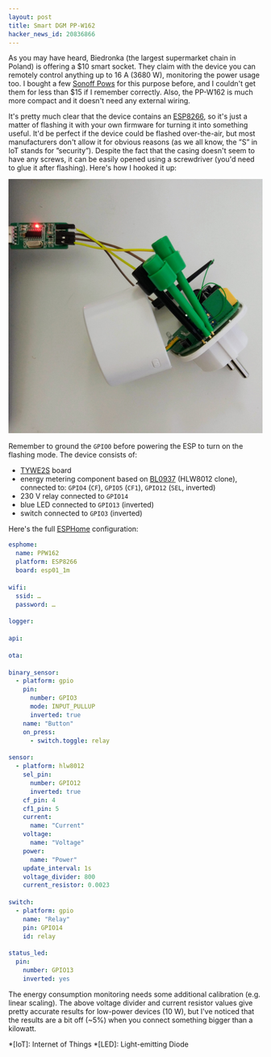 ```yaml
---
layout: post
title: Smart DGM PP-W162
hacker_news_id: 20836866
---
```


As you may have heard, Biedronka (the largest supermarket chain in
Poland) is offering a $10 smart socket. They claim with the device you
can remotely control anything up to 16 A (3680 W), monitoring the
power usage too. I bought a few [Sonoff
Pows](https://www.itead.cc/sonoff-pow.html) for this purpose before,
and I couldn't get them for less than $15 if I remember
correctly. Also, the PP-W162 is much more compact and it doesn't need
any external wiring.

It's pretty much clear that the device contains an
[ESP8266](https://en.wikipedia.org/wiki/ESP8266), so it's just a
matter of flashing it with your own firmware for turning it into
something useful. It'd be perfect if the device could be flashed
over-the-air, but most manufacturers don't allow it for obvious
reasons (as we all know, the ”S” in IoT stands for
”security”). Despite the fact that the casing doesn't seem to have any
screws, it can be easily opened using a screwdriver (you'd need to
glue it after flashing). Here's how I hooked it up:

![Flashing Smart DGM PP-W162](/i/IMG_20190829_095217.jpg)

Remember to ground the `GPIO0` before powering the ESP to turn on
the flashing mode. The device consists of:

- [TYWE2S](https://docs.tuya.com/en/hardware/WiFi-module/wifi-e2s-module.html)
  board
- energy metering component based on
  [BL0937](http://www.belling.com.cn/en/product_info.html?id=138)
  (HLW8012 clone), connected to: `GPIO4` (`CF`), `GPIO5` (`CF1`), `GPIO12` (`SEL`, inverted)
- 230 V relay connected to `GPIO14`
- blue LED connected to `GPIO13` (inverted)
- switch connected to `GPIO3` (inverted)

Here's the full [ESPHome](https://esphome.io/) configuration:

~~~ yaml
esphome:
  name: PPW162
  platform: ESP8266
  board: esp01_1m

wifi:
  ssid: …
  password: …

logger:

api:

ota:

binary_sensor:
  - platform: gpio
    pin:
      number: GPIO3
      mode: INPUT_PULLUP
      inverted: true
    name: "Button"
    on_press:
      - switch.toggle: relay

sensor:
  - platform: hlw8012
    sel_pin:
      number: GPIO12
      inverted: true
    cf_pin: 4
    cf1_pin: 5
    current:
      name: "Current"
    voltage:
      name: "Voltage"
    power:
      name: "Power"
    update_interval: 1s
    voltage_divider: 800
    current_resistor: 0.0023

switch:
  - platform: gpio
    name: "Relay"
    pin: GPIO14
    id: relay

status_led:
  pin:
    number: GPIO13
    inverted: yes
~~~

The energy consumption monitoring needs some additional calibration
(e.g. linear scaling). The above voltage divider and current resistor
values give pretty accurate results for low-power devices (10 W), but
I've noticed that the results are a bit off (~5%) when you connect
something bigger than a kilowatt.

*[IoT]: Internet of Things
*[LED]: Light-emitting Diode
